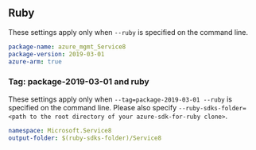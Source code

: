 ## Ruby

These settings apply only when `--ruby` is specified on the command line.

```yaml
package-name: azure_mgmt_Service8
package-version: 2019-03-01
azure-arm: true
```

### Tag: package-2019-03-01 and ruby

These settings apply only when `--tag=package-2019-03-01 --ruby` is specified on the command line.
Please also specify `--ruby-sdks-folder=<path to the root directory of your azure-sdk-for-ruby clone>`.

```yaml $(tag) == 'package-2019-03-01' && $(ruby)
namespace: Microsoft.Service8
output-folder: $(ruby-sdks-folder)/Service8
```
